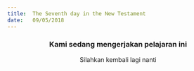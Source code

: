 ```yaml
---
title:  The Seventh day in the New Testament
date:   09/05/2018
---
```


### <center>Kami sedang mengerjakan pelajaran ini</center>
<center>Silahkan kembali lagi nanti</center>